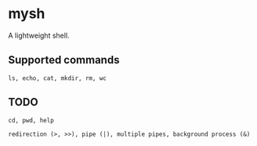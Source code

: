 # mysh
A lightweight shell.

## Supported commands
```shell
ls, echo, cat, mkdir, rm, wc
```

## TODO
```shell
cd, pwd, help
```

```shell
redirection (>, >>), pipe (|), multiple pipes, background process (&)
```
